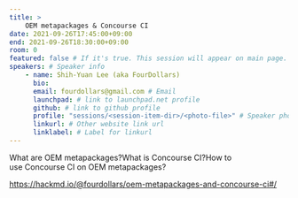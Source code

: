 ```yaml
---
title: >
    OEM metapackages & Concourse CI 
date: 2021-09-26T17:45:00+09:00
end: 2021-09-26T18:30:00+09:00
room: 0
featured: false # If it's true. This session will appear on main page.
speakers: # Speaker info
    - name: Shih-Yuan Lee (aka FourDollars)
      bio: 
      email: fourdollars@gmail.com # Email
      launchpad: # link to launchpad.net profile
      github: # link to github profile
      profile: "sessions/<session-item-dir>/<photo-file>" # Speaker photo
      linkurl: # Other website link url
      linklabel: # Label for linkurl
---
```

What are OEM metapackages?What is Concourse CI?How to use Concourse CI on OEM metapackages?

https://hackmd.io/@fourdollars/oem-metapackages-and-concourse-ci#/
